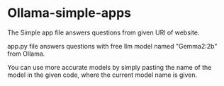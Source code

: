 # Ollama-simple-apps

The Simple app file answers questions from given URl of website.

app.py file answers questions with free llm model named  "Gemma2:2b" from Ollama. 

You can use more accurate models by simply pasting the name of the model in the given code, where the current model name is given.
